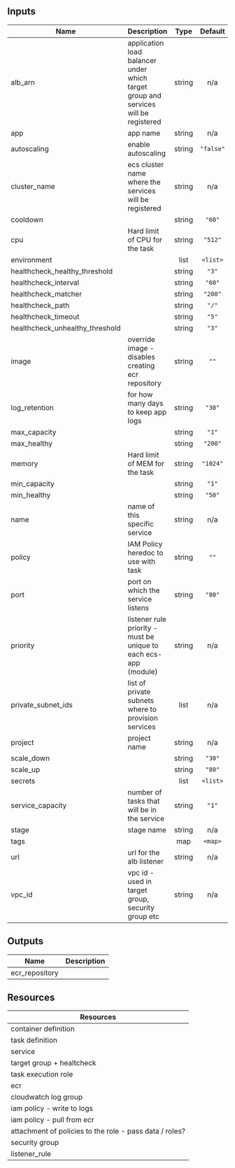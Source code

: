 ## Inputs

| Name | Description | Type | Default | Required |
|------|-------------|:----:|:-----:|:-----:|
| alb\_arn | application load balancer under which target group and services will be registered | string | n/a | yes |
| app | app name | string | n/a | yes |
| autoscaling | enable autoscaling | string | `"false"` | no |
| cluster\_name | ecs cluster name where the services will be registered | string | n/a | yes |
| cooldown |  | string | `"60"` | no |
| cpu | Hard limit of CPU for the task | string | `"512"` | no |
| environment |  | list | `<list>` | no |
| healthcheck\_healthy\_threshold |  | string | `"3"` | no |
| healthcheck\_interval |  | string | `"60"` | no |
| healthcheck\_matcher |  | string | `"200"` | no |
| healthcheck\_path |  | string | `"/"` | no |
| healthcheck\_timeout |  | string | `"5"` | no |
| healthcheck\_unhealthy\_threshold |  | string | `"3"` | no |
| image | override image - disables creating ecr repository | string | `""` | no |
| log\_retention | for how many days to keep app logs | string | `"30"` | no |
| max\_capacity |  | string | `"1"` | no |
| max\_healthy |  | string | `"200"` | no |
| memory | Hard limit of MEM for the task | string | `"1024"` | no |
| min\_capacity |  | string | `"1"` | no |
| min\_healthy |  | string | `"50"` | no |
| name | name of this specific service | string | n/a | yes |
| policy | IAM Policy heredoc to use with task | string | `""` | no |
| port | port on which the service listens | string | `"80"` | no |
| priority | listener rule priority - must be unique to each ecs-app (module) | string | n/a | yes |
| private\_subnet\_ids | list of private subnets where to provision services | list | n/a | yes |
| project | project name | string | n/a | yes |
| scale\_down |  | string | `"30"` | no |
| scale\_up |  | string | `"80"` | no |
| secrets |  | list | `<list>` | no |
| service\_capacity | number of tasks that will be in the service | string | `"1"` | no |
| stage | stage name | string | n/a | yes |
| tags |  | map | `<map>` | no |
| url | url for the alb listener | string | n/a | yes |
| vpc\_id | vpc id - used in target group, security group etc | string | n/a | yes |

## Outputs

| Name | Description |
|------|-------------|
| ecr\_repository |  |




## Resources
| Resources |
| --------- |
| container definition |
| task definition |
| service |
| target group + healtcheck |
| task execution role |
| ecr |
| cloudwatch log group |
| iam policy - write to logs |
| iam policy - pull from ecr |
| attachment of policies to the role - pass data / roles? |
| security group |
| listener_rule |
